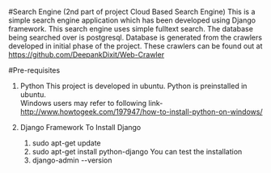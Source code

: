 #Search Engine (2nd part of project Cloud Based Search Engine)
This is a simple search engine application which has been developed using Django framework.
This search engine uses simple fulltext search. The database being searched over is postgresql.
Database is generated from the crawlers developed in initial phase of the project. These crawlers can be found out at https://github.com/DeepankDixit/Web-Crawler

#Pre-requisites

1. Python
This project is developed in ubuntu. Python is preinstalled in ubuntu.<br> 
Windows users may refer to following link-
http://www.howtogeek.com/197947/how-to-install-python-on-windows/

2. Django Framework
To Install Django
   1. sudo apt-get update
   2. sudo apt-get install python-django
You can test the installation 
   1. django-admin --version
